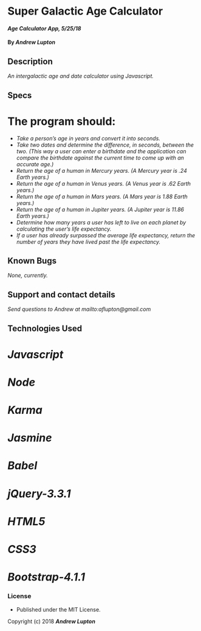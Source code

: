 # Super Galactic Age Calculator

#### _Age Calculator App, 5/25/18_

#### By _**Andrew Lupton**_

## Description
_An intergalactic age and date calculator using Javascript._

## Specs
# The program should:
* _Take a person’s age in years and convert it into seconds._
* _Take two dates and determine the difference, in seconds, between the two. (This way a user can enter a birthdate and the application can compare the birthdate against the current time to come up with an accurate age.)_
* _Return the age of a human in Mercury years. (A Mercury year is .24 Earth years.)_
* _Return the age of a human in Venus years. (A Venus year is .62 Earth years.)_
* _Return the age of a human in Mars years. (A Mars year is 1.88 Earth years.)_
* _Return the age of a human in Jupiter years. (A Jupiter year is 11.86 Earth years.)_
* _Determine how many years a user has left to live on each planet by calculating the user’s life expectancy._
* _If a user has already surpassed the average life expectancy, return the number of years they have lived past the life expectancy._


## Known Bugs

_None, currently._

## Support and contact details

_Send questions to Andrew at mailto:aflupton@gmail.com_

## Technologies Used

# _Javascript_
# _Node_
# _Karma_
# _Jasmine_
# _Babel_
# _jQuery-3.3.1_
# _HTML5_
# _CSS3_
# _Bootstrap-4.1.1_

### License
* Published under the MIT License.

Copyright (c) 2018 **_Andrew Lupton_**
